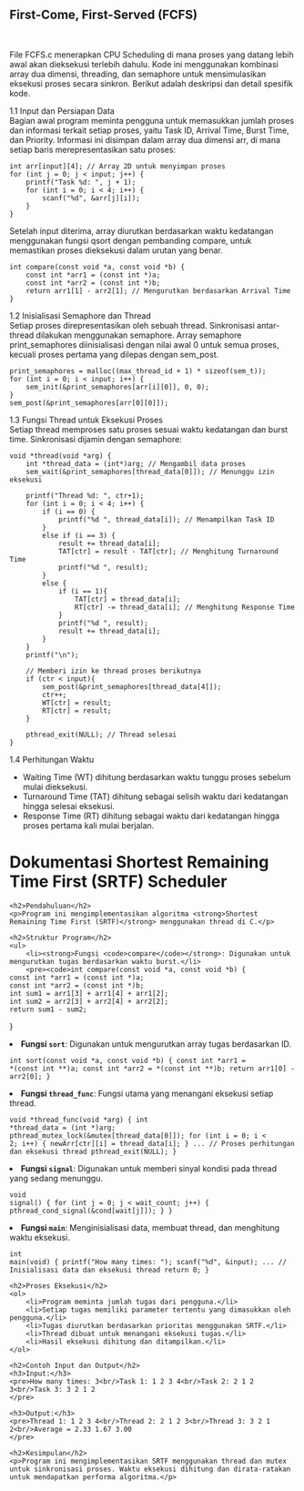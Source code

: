 <h2>First-Come, First-Served (FCFS)</h2><br>
<p>
  File FCFS.c menerapkan CPU Scheduling di mana proses yang datang lebih awal akan dieksekusi terlebih dahulu. Kode ini menggunakan kombinasi array dua dimensi, threading, dan semaphore untuk mensimulasikan eksekusi proses secara sinkron. Berikut adalah deskripsi dan detail spesifik kode.
</p>

1.1 Input dan Persiapan Data<br>
Bagian awal program meminta pengguna untuk memasukkan jumlah proses dan informasi terkait setiap proses, yaitu Task ID, Arrival Time, Burst Time, dan Priority. Informasi ini disimpan dalam array dua dimensi arr, di mana setiap baris merepresentasikan satu proses:

```
int arr[input][4]; // Array 2D untuk menyimpan proses
for (int j = 0; j < input; j++) {
    printf("Task %d: ", j + 1);
    for (int i = 0; i < 4; i++) {
        scanf("%d", &arr[j][i]);
    }
}
```
Setelah input diterima, array diurutkan berdasarkan waktu kedatangan menggunakan fungsi qsort dengan pembanding compare, untuk memastikan proses dieksekusi dalam urutan yang benar.
```
int compare(const void *a, const void *b) {
    const int *arr1 = (const int *)a;
    const int *arr2 = (const int *)b;
    return arr1[1] - arr2[1]; // Mengurutkan berdasarkan Arrival Time
}
```

1.2 Inisialisasi Semaphore dan Thread <br>
Setiap proses direpresentasikan oleh sebuah thread. Sinkronisasi antar-thread dilakukan menggunakan semaphore. Array semaphore print_semaphores diinisialisasi dengan nilai awal 0 untuk semua proses, kecuali proses pertama yang dilepas dengan sem_post.

```
print_semaphores = malloc((max_thread_id + 1) * sizeof(sem_t));
for (int i = 0; i < input; i++) {
    sem_init(&print_semaphores[arr[i][0]], 0, 0);
}
sem_post(&print_semaphores[arr[0][0]]);
```
1.3 Fungsi Thread untuk Eksekusi Proses <br>
Setiap thread memproses satu proses sesuai waktu kedatangan dan burst time. Sinkronisasi dijamin dengan semaphore:

```
void *thread(void *arg) {
    int *thread_data = (int*)arg; // Mengambil data proses
    sem_wait(&print_semaphores[thread_data[0]]); // Menunggu izin eksekusi

    printf("Thread %d: ", ctr+1);
    for (int i = 0; i < 4; i++) {
        if (i == 0) {
            printf("%d ", thread_data[i]); // Menampilkan Task ID
        } 
        else if (i == 3) {
            result += thread_data[i];
            TAT[ctr] = result - TAT[ctr]; // Menghitung Turnaround Time
            printf("%d ", result);
        }
        else {
            if (i == 1){
                TAT[ctr] = thread_data[i];
                RT[ctr] -= thread_data[i]; // Menghitung Response Time
            }
            printf("%d ", result);
            result += thread_data[i];
        }
    }
    printf("\n");

    // Memberi izin ke thread proses berikutnya
    if (ctr < input){
        sem_post(&print_semaphores[thread_data[4]]);
        ctr++;
        WT[ctr] = result;
        RT[ctr] = result;
    }

    pthread_exit(NULL); // Thread selesai
}
```

1.4 Perhitungan Waktu <br>
<ul>
  <li>Waiting Time (WT) dihitung berdasarkan waktu tunggu proses sebelum mulai dieksekusi.</li>
  <li>Turnaround Time (TAT) dihitung sebagai selisih waktu dari kedatangan hingga selesai eksekusi.</li>
  <li>Response Time (RT) dihitung sebagai waktu dari kedatangan hingga proses pertama kali mulai berjalan.</li>
</ul>

<h1>Dokumentasi Shortest Remaining Time First (SRTF) Scheduler</h1>
    
    <h2>Pendahuluan</h2>
    <p>Program ini mengimplementasikan algoritma <strong>Shortest Remaining Time First (SRTF)</strong> menggunakan thread di C.</p>
    
    <h2>Struktur Program</h2>
    <ul>
        <li><strong>Fungsi <code>compare</code></strong>: Digunakan untuk mengurutkan tugas berdasarkan waktu burst.</li>
        <pre><code>int compare(const void *a, const void *b) {
    const int *arr1 = (const int *)a;
    const int *arr2 = (const int *)b;
    int sum1 = arr1[3] + arr1[4] + arr1[2];
    int sum2 = arr2[3] + arr2[4] + arr2[2];
    return sum1 - sum2;
}</code></pre>
        <li><strong>Fungsi <code>sort</code></strong>: Digunakan untuk mengurutkan array tugas berdasarkan ID.</li>
        <pre><code>int sort(const void *a, const void *b) {
    const int *arr1 = *(const int **)a;
    const int *arr2 = *(const int **)b;
    return arr1[0] - arr2[0];
}</code></pre>
        <li><strong>Fungsi <code>thread_func</code></strong>: Fungsi utama yang menangani eksekusi setiap thread.</li>
        <pre><code>void *thread_func(void *arg) {
    int *thread_data = (int *)arg;
    pthread_mutex_lock(&mutex[thread_data[0]]);
    for (int i = 0; i < 2; i++) {
        newArr[ctr][i] = thread_data[i];
    }
    ... // Proses perhitungan dan eksekusi thread
    pthread_exit(NULL);
}</code></pre>
        <li><strong>Fungsi <code>signal</code></strong>: Digunakan untuk memberi sinyal kondisi pada thread yang sedang menunggu.</li>
        <pre><code>void signal() {
    for (int j = 0; j < wait_count; j++) {
        pthread_cond_signal(&cond[wait[j]]);
    }
}</code></pre>
        <li><strong>Fungsi <code>main</code></strong>: Menginisialisasi data, membuat thread, dan menghitung waktu eksekusi.</li>
        <pre><code>int main(void) {
    printf("How many times: ");
    scanf("%d", &input);
    ... // Inisialisasi data dan eksekusi thread
    return 0;
}</code></pre>
    </ul>
    
    <h2>Proses Eksekusi</h2>
    <ol>
        <li>Program meminta jumlah tugas dari pengguna.</li>
        <li>Setiap tugas memiliki parameter tertentu yang dimasukkan oleh pengguna.</li>
        <li>Tugas diurutkan berdasarkan prioritas menggunakan SRTF.</li>
        <li>Thread dibuat untuk menangani eksekusi tugas.</li>
        <li>Hasil eksekusi dihitung dan ditampilkan.</li>
    </ol>
    
    <h2>Contoh Input dan Output</h2>
    <h3>Input:</h3>
    <pre>How many times: 3<br/>Task 1: 1 2 3 4<br/>Task 2: 2 1 2 3<br/>Task 3: 3 2 1 2
    </pre>
    
    <h3>Output:</h3>
    <pre>Thread 1: 1 2 3 4<br/>Thread 2: 2 1 2 3<br/>Thread 3: 3 2 1 2<br/>Average = 2.33 1.67 3.00
    </pre>
    
    <h2>Kesimpulan</h2>
    <p>Program ini mengimplementasikan SRTF menggunakan thread dan mutex untuk sinkronisasi proses. Waktu eksekusi dihitung dan dirata-ratakan untuk mendapatkan performa algoritma.</p>

